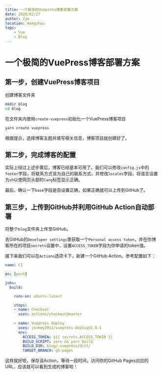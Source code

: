 ```yaml
---
title: 一个极简的Vuepress博客部署方案
date: 2020/02/27
author: Zjm
location: Hangzhou
tags:
    - Vue
    - Blog
---
```


# 一个极简的VuePress博客部署方案




## 第一步，创建VuePress博客项目

创建博客文件夹

```bash
mkdir blog
cd blog
```

在文件夹内使用`create-vuepress`初始化一个VuePress博客项目

```bash
yarn create vuepress
```

根据提示，选择博客主题并填写相关信息，博客项目就创建好了。

## 第二步，完成博客的配置

实际上经过上述步骤后，博客已经基本可用了。我们可以修改`config.js`中的`footer`字段，将联系方式该为自己的联系方式，并修改`locales`字段，将语言设置为`zh`以使网页头部的`lang`标签显示正确。

最后，确认一下`base`字段是否设置正确，如果正确就可以上传到GitHub了。

## 第三步，上传到GitHub并利用GitHub Action自动部署

将整个`blog`文件夹上传至GitHub。

去GitHub的`Developer settings`里获取一个`Personal access token`，并在你博客所在的项目`secrets`设置中，设置`ACCESS_TOKEN`字段为你申请的token值。

接下来我们可以在`Actions`选项卡下，新建一个GitHub Action。参考配置如下：

```yaml
name: CI

on: [push]

jobs:
  build:

    runs-on: ubuntu-latest

    steps:
    - name: Checkout
      uses: actions/checkout@master
      
    - name: Vuepress deploy
      uses: jenkey2011/vuepress-deploy@1.0.1
      env:
        ACCESS_TOKEN: ${{ secrets.ACCESS_TOKEN }}
        BUILD_SCRIPT: yarn && yarn build
        BUILD_DIR: blog/.vuepress/dist/
        TARGET_BRANCH: gh-pages

```

这样就好啦，保存该Action，等待一段时间，访问你的GitHub Pages对应的URL，应该就可以看到生成的博客啦！

